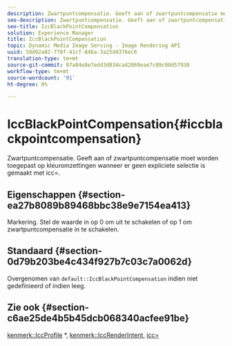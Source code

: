 ```yaml
---
description: Zwartpuntcompensatie. Geeft aan of zwartpuntcompensatie moet worden toegepast op kleuromzettingen wanneer er geen expliciete selectie is gemaakt met icc=.
seo-description: Zwartpuntcompensatie. Geeft aan of zwartpuntcompensatie moet worden toegepast op kleuromzettingen wanneer er geen expliciete selectie is gemaakt met icc=.
seo-title: IccBlackPointCompensation
solution: Experience Manager
title: IccBlackPointCompensation
topic: Dynamic Media Image Serving - Image Rendering API
uuid: 58d92a02-778f-41cf-846a-3a25d4376ec6
translation-type: tm+mt
source-git-commit: 97a84e8e7edd3d834ca42069eae7c09c00d57938
workflow-type: tm+mt
source-wordcount: '91'
ht-degree: 0%

---
```



# IccBlackPointCompensation{#iccblackpointcompensation}

Zwartpuntcompensatie. Geeft aan of zwartpuntcompensatie moet worden toegepast op kleuromzettingen wanneer er geen expliciete selectie is gemaakt met icc=.

## Eigenschappen {#section-ea27b8089b89468bbc38e9e7154ea413}

Markering. Stel de waarde in op 0 om uit te schakelen of op 1 om zwartpuntcompensatie in te schakelen.

## Standaard {#section-0d79b203be4c434f927b7c03c7a0062d}

Overgenomen van `default::IccBlackPointCompensation` indien niet gedefinieerd of indien leeg.

## Zie ook {#section-c6ae25de4b5b45dcb068340acfee91be}

[kenmerk::IccProfile](../../../../../is-api/image-catalog/image-serving-api-ref/c-image-catalog-reference/c-attributes-reference/r-iccprofilecmyk.md#reference-db89f9dac33e447cadb359ec1ba27ee0) *,  [kenmerk::IccRenderIntent](../../../../../is-api/image-catalog/image-serving-api-ref/c-image-catalog-reference/c-attributes-reference/r-iccrenderintent.md#reference-012f207f28bd4406a5368d23ed95a51f),  [icc=](../../../../../is-api/http-ref/image-serving-api-ref/c-http-protocol-reference/c-command-reference/r-icc.md#reference-182b5679e21e4df3b4d330535a5a7517)
